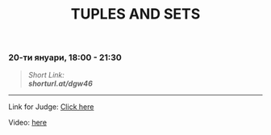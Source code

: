 <h1 align="center">TUPLES AND SETS</h1>
    <br>

<h3>20-ти януари, 18:00 - 21:30</h3>

<blockquote>
    <i>
        Short Link: <br> 
        <b>
            shorturl.at/dgw46
        </b> 
    </i>
</blockquote>

<hr>

<p>
    Link for Judge: <a href="https://judge.softuni.bg/Contests/Practice/Index/1832#0">Click here</a>
</p>

<p>
    Video: <a href="https://www.youtube.com/watch?v=1LWzHNQ9XZI&feature=emb_title">here</a>
</p>
